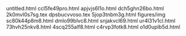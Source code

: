 untitled.html
ccl5fe49pro.html
apjvjs6l1o.html
dch5ghn26bo.html
2k0mvl0s7sg.tex
dpsbucvvoso.tex
5jop3tnbm3g.html
figures/img
sc80k44p8m8.html
dmlo99blvc8.html
snjakvcl69.html
ur4l31v1cl.html
73hvh25nkv8.html
4scq255alf8.html
c4rvp3fotk8.html
o1d0uplb5d.html